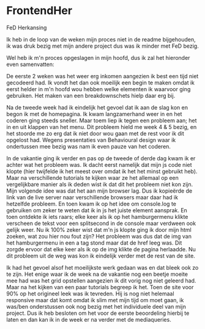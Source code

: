 # FrontendHer
FeD Herkansing

Ik heb in de loop van de weken mijn proces niet in de readme bijgehouden, ik was druk bezig met mijn andere project dus was ik minder met FeD bezig.

Wel heb ik m'n proces opgeslagen in mijn hoofd, dus ik zal het hieronder even samenvatten:

De eerste 2 weken was het weer erg inkomen aangezien ik best een tijd niet gecodeerd had. Ik vondt het dan ook moeilijk een begin te maken omdat ik eerst helder in m'n hoofd wou hebben welke elementen ik waarvoor ging gebruiken. Het maken van een breakdownschets hielp daar erg bij.

Na de tweede week had ik eindelijk het gevoel dat ik aan de slag kon en begon ik met de homepagina. Ik kwam langzamerhand weer in en het coderen ging steeds sneller. Maar toem liep ik tegen een probleem aan; het in en uit klappen van het menu. Dit probleem hield me week 4 & 5 bezig, en het stoorde me zo erg dat ik niet door wou gaan met de rest voor ik dit opgelost had. Wegens presentaties van Behavioural design waar ik ondertussen mee bezig was nam ik even pauze van het coderen.

In de vakantie ging ik verder en pas op de tweede of derde dag kwam ik er achter wat het probleem was. Ik dacht eerst namelijk dat mijn js code niet klopte (hier twijfelde ik het meest over omdat ik het het minst gebruikt heb). Maar na verschillende tutorials te kijken waar ze het allemaal op een vergelijkbare manier als ik deden wist ik dat dit het probleem niet kon zijn. Mijn volgende idee was dat het aan mijn browser lag. Dus ik kopieërde de link van de live server naar verschillende browsers maar daar had ik hetzelfde probleem. En toen kwam ik op het idee om console.log te gebruiken om zeker te weten dat ik in js het juiste element aansprak. En toen ontdekte ik iets raars; elke keer als ik op het hamburgermenu klikte verscheen de tekst voor een splitsecond in de console maar verdween ook gelijk weer. Nu ik 100% zeker wist dat m'n js klopte ging ik door mijn html zoeken, wat zou hier nou fout zijn? Het probleem was dus dat de img van het hamburgermenu in een a tag stond maar dat de href leeg was. Dit zorgde ervoor dat elke keer als ik op de img klikte de pagina herlaadde. Nu dit probleem uit de weg was kon ik eindelijk verder met de rest van de site. 

Ik had het gevoel alsof het moeilijkste werk gedaan was en dat bleek ook zo te zijn. Het enige waar ik de week na de vakantie nog een beetje moeite mee had was het grid opstellen aangezien ik dit vorig nog niet geleerd had. Maar na het kijken van een paar tutorials begreep ik het. Toen de site voor 90% op het origineel leek was ik tevreden. Hij is nog niet helemaal responsive maar dat komt omdat ik slim met mijn tijd om moet gaan, ik was/ben onderstussen ook nog bezig met het individuele deel van mijn project. Dus ik heb besloten om het voor de eerste beoordeling hierbij te laten en dan kan ik in de week er na verder met de mediaqueries.
